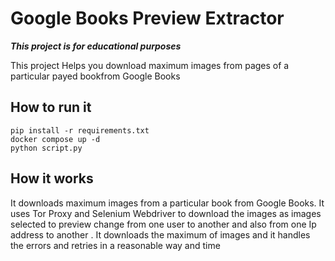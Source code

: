 # Google Books Preview Extractor

**_This project is for educational purposes_**

This project Helps you download maximum images from pages of a particular payed bookfrom Google Books

## How to run it

```
pip install -r requirements.txt
docker compose up -d
python script.py
```

## How it works

It downloads maximum images from a particular book from Google Books.
It uses Tor Proxy and Selenium Webdriver to download the images as images selected to preview change from one user to another and also from one Ip address to another .
It downloads the maximum of images and it handles the errors and retries in a reasonable way and time
